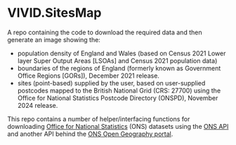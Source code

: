 # VIVID.SitesMap

A repo containing the code to download the required data and then generate an
image showing the:

-   population density of England and Wales (based on Census 2021 Lower layer
    Super Output Areas [LSOAs] and Census 2021 population data)
-   boundaries of the regions of England (formerly known as Government Office
    Regions [GORs]), December 2021 release.
-   sites (point-based) supplied by the user, based on user-supplied postcodes
    mapped to the British National Grid (CRS: 27700) using the Office for
    National Statistics Postcode Directory (ONSPD), November 2024 release.

This repo contains a number of helper/interfacing functions for downloading 
[Office for National Statistics](https://www.ons.gov.uk/) (ONS) datasets using 
the [ONS API](https://developer.ons.gov.uk/) and another API behind the
[ONS Open Geography portal](https://geoportal.statistics.gov.uk/).
